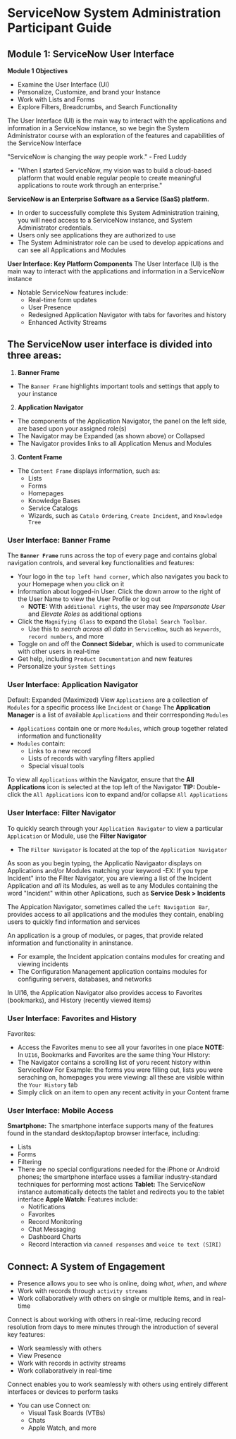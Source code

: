 # ServiceNow System Administration Participant Guide
## Module 1: ServiceNow User Interface

**Module 1 Objectives**
- Examine the User Interface (UI)
- Personalize, Customize, and brand your Instance
- Work with Lists and Forms
- Explore Filters, Breadcrumbs, and Search Functionality

The User Interface (UI) is the main way to interact with the applications and information
in a ServiceNow instance, so we begin the System Administrator course with an exploration
of the features and capabilities of the ServiceNow Interface

"ServiceNow is changing the way people work." - Fred Luddy
- "When I started ServiceNow, my vision was to build a cloud-based platform that would
  enable regular people to create meaningful applications to route work through an enterprise."

**ServiceNow is an Enterprise Software as a Service (SaaS) platform.**
- In order to successfully complete this System Administration training, you will
  need access to a ServiceNow instance, and System Administrator credentials.
- Users only see applications they are authorized to use
- The System Administrator role can be used to develop appications and can see all
  Applications and Modules

**User Interface: Key Platform Components**
The User Interface (UI) is the main way to interact with the applications and information
in a ServiceNow instance
- Notable ServiceNow features include:
  - Real-time form updates
  - User Presence
  - Redesigned Application Navigator with tabs for favorites and history
  - Enhanced Activity Streams

## The ServiceNow user interface is divided into three areas:
1. **Banner Frame**
  - The `Banner Frame` highlights important tools and settings that apply to your instance
2. **Application Navigator**
  - The components of the Application Navigator, the panel on the left side, are based
    upon your assigned role(s)
  - The Navigator may be Expanded (as shown above) or Collapsed
  - The Navigator provides links to all Application Menus and Modules
3. **Content Frame**
  - The `Content Frame` displays information, such as:
    - Lists
    - Forms
    - Homepages
    - Knowledge Bases
    - Service Catalogs
    - Wizards, such as `Catalo Ordering`, `Create Incident`, and `Knowledge Tree`

### User Interface: Banner Frame
The **`Banner Frame`** runs across the top of every page and contains global navigation
controls, and several key functionalities and features:
- Your logo in the `top left hand corner`, which also navigates you back to your
  Homepage when you click on it
- Information about logged-in User. Click the down arrow to the right of the User Name
  to view the User Profile or log out
  - **NOTE:** With `additional rights`, the user may see _Impersonate User_ and _Elevate Roles_
	      as additional options
- Click the `Magnifying Glass` to expand the `Global Search Toolbar`.
  - Use this to _search across all data_ in `ServiceNow`, such as `keywords`, `record numbers`,
    and more
- Toggle on and off the **Connect Sidebar**, which is used to communicate with other
  users in real-time
- Get help, including `Product Documentation` and new features
- Personalize your `System Settings`

### User Interface: Application Navigator
Default: Expanded (Maximized) View
`Applications` are a collection of `Modules` for a specific process like `Incident` or `Change`
The **Application Manager** is a list of available `Applications` and their corrresponding
`Modules`
- `Applications` contain one or more `Modules`, which group together related information and
  functionality
- `Modules` contain:
  - Links to a new record
  - Lists of records with varyfing filters applied
  - Special visual tools

To view all `Applications` within the Navigator, ensure that the **All Applications** icon
is selected at the top left of the Navigator
**TIP:** Double-click the `All Applications` icon to expand and/or collapse `All Applications`

### User Interface: Filter Navigator
To quickly search through your `Application Navigator` to view a particular `Application` or Module,
use the **Filter Navigator**
- The `Filter Navigator` is located at the top of the `Application Navigator`

As soon as you begin typing, the Applicatio Navigaator displays on Applications and/or Modules
matching your keyword
-EX: If you type Incident" into the Filter Navigator, you are viewing a list of the Incident
     Application and _all_ its Modules, as well as te any Modules containing the word "Incident"
     within other Aplications, such as **Service Desk > Incidents**

The Appication Navigator, sometimes called the `Left Navigation Bar`, provides access to all
applications and the modules they contain, enabling users to quickly find information and services

An application is a group of modules, or pages, that provide related information and functionality
in aninstance.
  - For example, the Incident appication contains modules for creating and viewing incidents
  - The Configuration Management application contains modules for configuring servers, databases,
    and networks

In UI16, the Application Navigator also provides access to Favorites (bookmarks), and History
(recently viewed items)

### User Interface: Favorites and History
Favorites:
- Access the Favorites menu to see all your favorites in one place
**NOTE:** In `UI16`, Bookmarks and Favorites are the same thing
Your HIstory:
- The Navigator contains a scrolling list of yoru recent history within ServiceNow
For Example: the forms you were filling out, lists you were seraching on, homepages you were
	     viewing: all these are visible within the `Your History` tab
- Simply click on an item to open any recent activity in your Content frame

### User Interface: Mobile Access
**Smartphone:** The smartphone interface supports many of the features found in the standard
desktop/laptop browser interface, including:
  - Lists
  - Forms
  - Filtering
- There are no special configurations needed for the iPhone or Android phones; the smartphone
  interface usses a familiar industry-standard techniques for performing most actions
**Tablet:** The ServiceNow instance automatically detects the tablet and redirects you to
the tablet interface
**Apple Watch:** Features include:
  - Notifications
  - Favorites
  - Record Monitoring
  - Chat Messaging
  - Dashboard Charts
  - Record Interaction via `canned responses` and `voice to text (SIRI)`

## Connect: A System of Engagement
- Presence allows you to see who is online, doing _what_, _when_, and _where_
- Work with records through `activity streams`
- Work collaboratively with others on single or multiple items, and in real-time

Connect is about working with others in real-time, reducing record resolution from
days to mere minutes through the introduction of several key features:
- Work seamlessly with others
- View Presence
- Work with records in activity streams
- Work collaboratively in real-time

Connect enables you to work seamlessly with others using entirely different interfaces
or devices to perform tasks
- You can use Connect on:
  - Visual Task Boards (VTBs)
  - Chats
  - Apple Watch, and more

